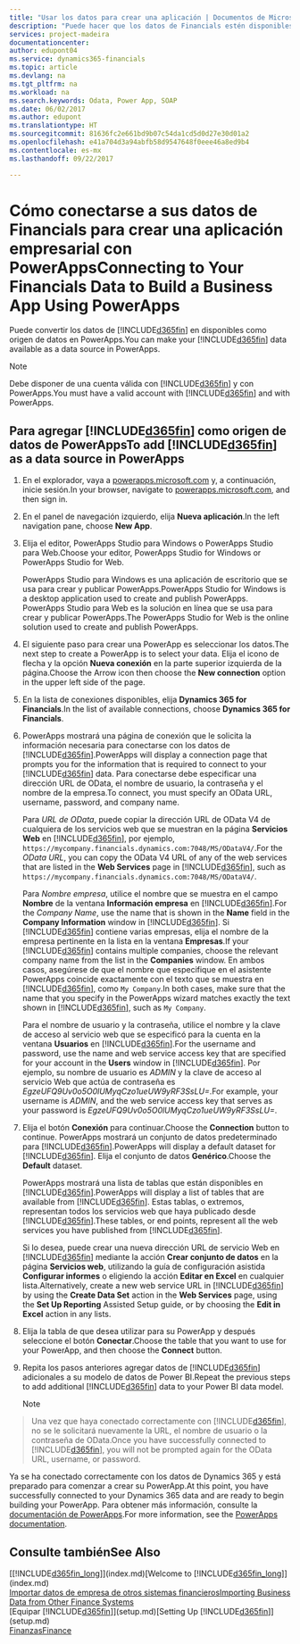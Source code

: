 ```yaml
---
title: "Usar los datos para crear una aplicación | Documentos de Microsoft"
description: "Puede hacer que los datos de Financials estén disponibles como un origen de datos y especificar una URL de OData de sus servicios web para crear una aplicación empresarial con PowerApps."
services: project-madeira
documentationcenter: 
author: edupont04
ms.service: dynamics365-financials
ms.topic: article
ms.devlang: na
ms.tgt_pltfrm: na
ms.workload: na
ms.search.keywords: Odata, Power App, SOAP
ms.date: 06/02/2017
ms.author: edupont
ms.translationtype: HT
ms.sourcegitcommit: 81636fc2e661bd9b07c54da1cd5d0d27e30d01a2
ms.openlocfilehash: e41a704d3a94abfb58d9547648f0eee46a8ed9b4
ms.contentlocale: es-mx
ms.lasthandoff: 09/22/2017

---
```

# <a name="connecting-to-your-financials-data-to-build-a-business-app-using-powerapps"></a><span data-ttu-id="58278-103">Cómo conectarse a sus datos de Financials para crear una aplicación empresarial con PowerApps</span><span class="sxs-lookup"><span data-stu-id="58278-103">Connecting to Your Financials Data to Build a Business App Using PowerApps</span></span>
<span data-ttu-id="58278-104">Puede convertir los datos de [!INCLUDE[d365fin](includes/d365fin_md.md)] en disponibles como origen de datos en PowerApps.</span><span class="sxs-lookup"><span data-stu-id="58278-104">You can make your [!INCLUDE[d365fin](includes/d365fin_md.md)] data available as a data source in PowerApps.</span></span>  

> [!NOTE]  
>   <span data-ttu-id="58278-105">Debe disponer de una cuenta válida con [!INCLUDE[d365fin](includes/d365fin_md.md)] y con PowerApps.</span><span class="sxs-lookup"><span data-stu-id="58278-105">You must have a valid account with [!INCLUDE[d365fin](includes/d365fin_md.md)] and with PowerApps.</span></span>  

## <a name="to-add-included365finincludesd365finmdmd-as-a-data-source-in-powerapps"></a><span data-ttu-id="58278-106">Para agregar [!INCLUDE[d365fin](includes/d365fin_md.md)] como origen de datos de PowerApps</span><span class="sxs-lookup"><span data-stu-id="58278-106">To add [!INCLUDE[d365fin](includes/d365fin_md.md)] as a data source in PowerApps</span></span>
1. <span data-ttu-id="58278-107">En el explorador, vaya a [powerapps.microsoft.com](https://powerapps.microsoft.com/en-us/) y, a continuación, inicie sesión.</span><span class="sxs-lookup"><span data-stu-id="58278-107">In your browser, navigate to [powerapps.microsoft.com](https://powerapps.microsoft.com/en-us/), and then sign in.</span></span>
2. <span data-ttu-id="58278-108">En el panel de navegación izquierdo, elija **Nueva aplicación**.</span><span class="sxs-lookup"><span data-stu-id="58278-108">In the left navigation pane, choose **New App**.</span></span>
3. <span data-ttu-id="58278-109">Elija el editor, PowerApps Studio para Windows o PowerApps Studio para Web.</span><span class="sxs-lookup"><span data-stu-id="58278-109">Choose your editor, PowerApps Studio for Windows or PowerApps Studio for Web.</span></span>

   <span data-ttu-id="58278-110">PowerApps Studio para Windows es una aplicación de escritorio que se usa para crear y publicar PowerApps.</span><span class="sxs-lookup"><span data-stu-id="58278-110">PowerApps Studio for Windows is a desktop application used to create and publish PowerApps.</span></span> <span data-ttu-id="58278-111">PowerApps Studio para Web es la solución en línea que se usa para crear y publicar PowerApps.</span><span class="sxs-lookup"><span data-stu-id="58278-111">The PowerApps Studio for Web is the online solution used to create and publish PowerApps.</span></span>
4. <span data-ttu-id="58278-112">El siguiente paso para crear una PowerApp es seleccionar los datos.</span><span class="sxs-lookup"><span data-stu-id="58278-112">The next step to create a PowerApp is to select your data.</span></span> <span data-ttu-id="58278-113">Elija el icono de flecha y la opción **Nueva conexión** en la parte superior izquierda de la página.</span><span class="sxs-lookup"><span data-stu-id="58278-113">Choose the Arrow icon then choose the **New connection** option in the upper left side of the page.</span></span>
5. <span data-ttu-id="58278-114">En la lista de conexiones disponibles, elija **Dynamics 365 for Financials**.</span><span class="sxs-lookup"><span data-stu-id="58278-114">In the list of available connections, choose **Dynamics 365 for Financials**.</span></span>
6. <span data-ttu-id="58278-115">PowerApps mostrará una página de conexión que le solicita la información necesaria para conectarse con los datos de [!INCLUDE[d365fin](includes/d365fin_md.md)].</span><span class="sxs-lookup"><span data-stu-id="58278-115">PowerApps will display a connection page that prompts you for the information that is required to connect to your [!INCLUDE[d365fin](includes/d365fin_md.md)] data.</span></span> <span data-ttu-id="58278-116">Para conectarse debe especificar una dirección URL de OData, el nombre de usuario, la contraseña y el nombre de la empresa.</span><span class="sxs-lookup"><span data-stu-id="58278-116">To connect, you must specify an OData URL, username, password, and company name.</span></span>

   <span data-ttu-id="58278-117">Para *URL de OData*, puede copiar la dirección URL de OData V4 de cualquiera de los servicios web que se muestran en la página **Servicios Web** en [!INCLUDE[d365fin](includes/d365fin_md.md)], por ejemplo, `https://mycompany.financials.dynamics.com:7048/MS/ODataV4/`.</span><span class="sxs-lookup"><span data-stu-id="58278-117">For the *OData URL*, you can copy the OData V4 URL of any of the web services that are listed in the **Web Services** page in [!INCLUDE[d365fin](includes/d365fin_md.md)], such as `https://mycompany.financials.dynamics.com:7048/MS/ODataV4/`.</span></span>  

   <span data-ttu-id="58278-118">Para *Nombre empresa*, utilice el nombre que se muestra en el campo **Nombre** de la ventana **Información empresa** en [!INCLUDE[d365fin](includes/d365fin_md.md)].</span><span class="sxs-lookup"><span data-stu-id="58278-118">For the *Company Name*, use the name that is shown in the **Name** field in the **Company Information** window in [!INCLUDE[d365fin](includes/d365fin_md.md)].</span></span> <span data-ttu-id="58278-119">Si [!INCLUDE[d365fin](includes/d365fin_md.md)] contiene varias empresas, elija el nombre de la empresa pertinente en la lista en la ventana **Empresas**.</span><span class="sxs-lookup"><span data-stu-id="58278-119">If your [!INCLUDE[d365fin](includes/d365fin_md.md)] contains multiple companies, choose the relevant company name from the list in the **Companies** window.</span></span> <span data-ttu-id="58278-120">En ambos casos, asegúrese de que el nombre que especifique en el asistente PowerApps coincide exactamente con el texto que se muestra en [!INCLUDE[d365fin](includes/d365fin_md.md)], como `My Company`.</span><span class="sxs-lookup"><span data-stu-id="58278-120">In both cases, make sure that the name that you specify in the PowerApps wizard matches exactly the text shown in [!INCLUDE[d365fin](includes/d365fin_md.md)], such as `My Company`.</span></span>

   <span data-ttu-id="58278-121">Para el nombre de usuario y la contraseña, utilice el nombre y la clave de acceso al servicio web que se especificó para la cuenta en la ventana **Usuarios** en [!INCLUDE[d365fin](includes/d365fin_md.md)].</span><span class="sxs-lookup"><span data-stu-id="58278-121">For the username and password, use the name and web service access key that are specified for your account in the **Users** window in [!INCLUDE[d365fin](includes/d365fin_md.md)].</span></span> <span data-ttu-id="58278-122">Por ejemplo, su nombre de usuario es *ADMIN* y la clave de acceso al servicio Web que actúa de contraseña es *EgzeUFQ9Uv0o5O0lUMyqCzo1ueUW9yRF3SsLU=*.</span><span class="sxs-lookup"><span data-stu-id="58278-122">For example, your username is *ADMIN*, and the web service access key that serves as your password is *EgzeUFQ9Uv0o5O0lUMyqCzo1ueUW9yRF3SsLU=*.</span></span>
7. <span data-ttu-id="58278-123">Elija el botón **Conexión** para continuar.</span><span class="sxs-lookup"><span data-stu-id="58278-123">Choose the **Connection** button to continue.</span></span> <span data-ttu-id="58278-124">PowerApps mostrará un conjunto de datos predeterminado para [!INCLUDE[d365fin](includes/d365fin_md.md)].</span><span class="sxs-lookup"><span data-stu-id="58278-124">PowerApps will display a default dataset for [!INCLUDE[d365fin](includes/d365fin_md.md)].</span></span> <span data-ttu-id="58278-125">Elija el conjunto de datos **Genérico**.</span><span class="sxs-lookup"><span data-stu-id="58278-125">Choose the **Default** dataset.</span></span>

   <span data-ttu-id="58278-126">PowerApps mostrará una lista de tablas que están disponibles en [!INCLUDE[d365fin](includes/d365fin_md.md)].</span><span class="sxs-lookup"><span data-stu-id="58278-126">PowerApps will display a list of tables that are available from [!INCLUDE[d365fin](includes/d365fin_md.md)].</span></span> <span data-ttu-id="58278-127">Estas tablas, o extremos, representan todos los servicios web que haya publicado desde [!INCLUDE[d365fin](includes/d365fin_md.md)].</span><span class="sxs-lookup"><span data-stu-id="58278-127">These tables, or end points,  represent all the web services you have published from [!INCLUDE[d365fin](includes/d365fin_md.md)].</span></span>

   <span data-ttu-id="58278-128">Si lo desea, puede crear una nueva dirección URL de servicio Web en [!INCLUDE[d365fin](includes/d365fin_md.md)] mediante la acción **Crear conjunto de datos** en la página **Servicios web**, utilizando la guía de configuración asistida **Configurar informes** o eligiendo la acción **Editar en Excel** en cualquier lista.</span><span class="sxs-lookup"><span data-stu-id="58278-128">Alternatively, create a new web service URL in [!INCLUDE[d365fin](includes/d365fin_md.md)] by using the **Create Data Set** action in the **Web Services** page, using the **Set Up Reporting** Assisted Setup guide, or by choosing the **Edit in Excel** action in any lists.</span></span>
8. <span data-ttu-id="58278-129">Elija la tabla de que desea utilizar para su PowerApp y después seleccione el botón **Conectar**.</span><span class="sxs-lookup"><span data-stu-id="58278-129">Choose the table that you want to use for your PowerApp, and then choose the **Connect** button.</span></span>
9. <span data-ttu-id="58278-130">Repita los pasos anteriores agregar datos de [!INCLUDE[d365fin](includes/d365fin_md.md)] adicionales a su modelo de datos de Power BI.</span><span class="sxs-lookup"><span data-stu-id="58278-130">Repeat the previous steps to add additional [!INCLUDE[d365fin](includes/d365fin_md.md)] data to your Power BI data model.</span></span>

   > [!NOTE]  
>    <span data-ttu-id="58278-131">Una vez que haya conectado correctamente con [!INCLUDE[d365fin](includes/d365fin_md.md)], no se le solicitará nuevamente la URL, el nombre de usuario o la contraseña de OData.</span><span class="sxs-lookup"><span data-stu-id="58278-131">Once you have successfully connected to [!INCLUDE[d365fin](includes/d365fin_md.md)], you will not be prompted again for the OData URL, username, or password.</span></span>

<span data-ttu-id="58278-132">Ya se ha conectado correctamente con los datos de Dynamics 365 y está preparado para comenzar a crear su PowerApp.</span><span class="sxs-lookup"><span data-stu-id="58278-132">At this point, you have successfully connected to your Dynamics 365 data and are ready to begin building your PowerApp.</span></span> <span data-ttu-id="58278-133">Para obtener más información, consulte la [documentación de PowerApps](https://powerapps.microsoft.com/tutorials/getting-started/).</span><span class="sxs-lookup"><span data-stu-id="58278-133">For more information, see the [PowerApps documentation](https://powerapps.microsoft.com/tutorials/getting-started/).</span></span>

## <a name="see-also"></a><span data-ttu-id="58278-134">Consulte también</span><span class="sxs-lookup"><span data-stu-id="58278-134">See Also</span></span>
<span data-ttu-id="58278-135">[[!INCLUDE[d365fin_long](includes/d365fin_long_md.md)]](index.md)</span><span class="sxs-lookup"><span data-stu-id="58278-135">[Welcome to [!INCLUDE[d365fin_long](includes/d365fin_long_md.md)]](index.md)</span></span>  
[<span data-ttu-id="58278-136">Importar datos de empresa de otros sistemas financieros</span><span class="sxs-lookup"><span data-stu-id="58278-136">Importing Business Data from Other Finance Systems</span></span>](upload-data.md)  
<span data-ttu-id="58278-137">[Equipar [!INCLUDE[d365fin](includes/d365fin_md.md)]](setup.md)</span><span class="sxs-lookup"><span data-stu-id="58278-137">[Setting Up [!INCLUDE[d365fin](includes/d365fin_md.md)]](setup.md)</span></span>  
[<span data-ttu-id="58278-138">Finanzas</span><span class="sxs-lookup"><span data-stu-id="58278-138">Finance</span></span>](finance.md)  

